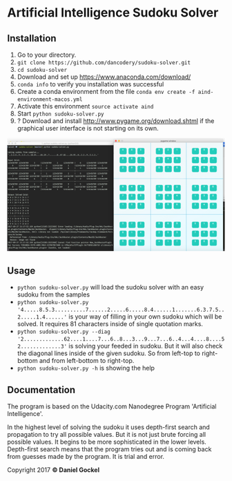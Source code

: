 # Artificial Intelligence Sudoku Solver

## Installation
1. Go to your directory.
2. `git clone https://github.com/dancodery/sudoku-solver.git`
3. `cd sudoku-solver`
4. Download and set up https://www.anaconda.com/download/
5. `conda info` to verify you installation was successful
6. Create a conda environment from the file `conda env create -f aind-environment-macos.yml`
7. Activate this environment `source activate aind`
8. Start `python sudoku-solver.py`
9. ? Download and install http://www.pygame.org/download.shtml if the graphical user interface is not starting on its own.

<img src='images/screenshot.png'>

## Usage

* `python sudoku-solver.py` will load the sudoku solver with an easy sudoku from the samples
* `python sudoku-solver.py '4.....8.5.3..........7......2.....6.....8.4......1.......6.3.7.5..2.....1.4......'` is your way of filling in your own sudoku which will be solved. It requires 81 characters inside of single quotation marks.
* `python sudoku-solver.py --diag '2.............62....1....7...6..8...3...9...7...6..4...4....8....52.............3'` is solving your feeded in sudoku. But it will also check the diagonal lines inside of the given sudoku. So from left-top to right-bottom and from left-bottom to right-top.
* `python sudoku-solver.py -h` is showing the help

## Documentation

The program is based on the Udacity.com Nanodegree Program 'Artificial Intelligence'.

In the highest level of solving the sudoku it uses depth-first search and propagation to try all possible values. 
But it is not just brute forcing all possible values. It begins to be more sophisticated in the lower levels.
Depth-first search means that the program tries out and is coming back from guesses made by the program.
It is trial and error.

Copyright 2017 **© Daniel Gockel**